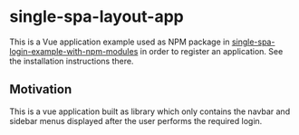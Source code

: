 # single-spa-layout-app

This is a Vue application example used as NPM package in [single-spa-login-example-with-npm-modules](https://github.com/jualoppaz/single-spa-login-example-with-npm-modules) in order to register an application. See the installation instructions there.

## Motivation

This is a vue application built as library which only contains the navbar and sidebar menus displayed after the user performs the required login.
